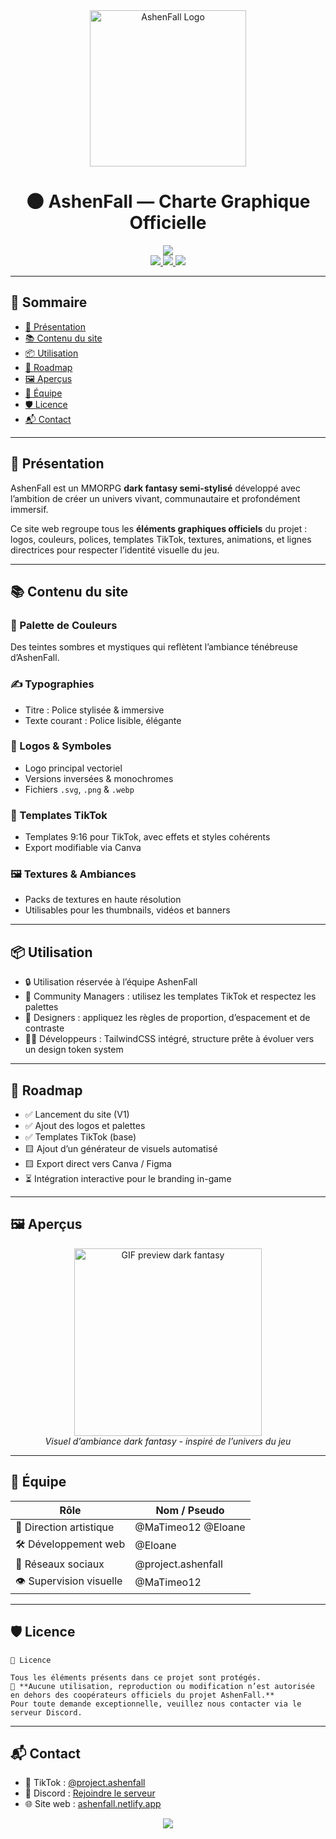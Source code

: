 <div align="center">

<img src="https://cdn.discordapp.com/attachments/1394875966924521562/1399402391920709794/image0.png?ex=6888de89&is=68878d09&hm=7e70debf9a69a322985cdf89cfee3e4afba49392d5a0b12239a37ef2a3873f74&" alt="AshenFall Logo" width="250"/>

</div>

<h1 align="center">
  🌑 AshenFall — Charte Graphique Officielle
</h1>

<div align="center">

<img src="https://readme-typing-svg.herokuapp.com?color=9A5CFF&size=22&center=true&vCenter=true&width=600&lines=Dark+Fantasy+MMORPG;Identité+visuelle+immersive;Templates+TikTok+officiels;Palette+et+logos+d'AshenFall" />

<br>

<a href="https://www.tiktok.com/@project.ashenfall">
  <img src="https://img.shields.io/badge/TikTok-@project.ashenfall-black?style=for-the-badge&logo=tiktok&logoColor=white" />
</a>
<a href="https://discord.gg/CTdmWQemqx">
  <img src="https://img.shields.io/badge/Discord-rejoindre-5865F2?style=for-the-badge&logo=discord&logoColor=white" />
</a>
<a href="https://ashenfall.netlify.app">
  <img src="https://img.shields.io/badge/Site-web-en-ligne-6A4BB8?style=for-the-badge&logo=netlify&logoColor=white" />
</a>

</div>

---

## 🧭 Sommaire

- [🎨 Présentation](#-présentation)
- [📚 Contenu du site](#-contenu-du-site)
- [📦 Utilisation](#-utilisation)
- [🧪 Roadmap](#-roadmap)
- [🖼️ Aperçus](#-aperçus)
- [👥 Équipe](#-équipe)
- [🛡️ Licence](#-licence)
- [📬 Contact](#-contact)

---

## 🎨 Présentation

AshenFall est un MMORPG **dark fantasy semi-stylisé** développé avec l’ambition de créer un univers vivant, communautaire et profondément immersif.

Ce site web regroupe tous les **éléments graphiques officiels** du projet : logos, couleurs, polices, templates TikTok, textures, animations, et lignes directrices pour respecter l’identité visuelle du jeu.

---

## 📚 Contenu du site

### 🎨 Palette de Couleurs
Des teintes sombres et mystiques qui reflètent l’ambiance ténébreuse d’AshenFall.

### ✍️ Typographies
- Titre : Police stylisée & immersive
- Texte courant : Police lisible, élégante

### 🔱 Logos & Symboles
- Logo principal vectoriel
- Versions inversées & monochromes
- Fichiers `.svg`, `.png` & `.webp`

### 🧩 Templates TikTok
- Templates 9:16 pour TikTok, avec effets et styles cohérents
- Export modifiable via Canva

### 🖼️ Textures & Ambiances
- Packs de textures en haute résolution
- Utilisables pour les thumbnails, vidéos et banners

---

## 📦 Utilisation

- 🔒 Utilisation réservée à l’équipe AshenFall
- 🎥 Community Managers : utilisez les templates TikTok et respectez les palettes
- 🎨 Designers : appliquez les règles de proportion, d’espacement et de contraste
- 🧑‍💻 Développeurs : TailwindCSS intégré, structure prête à évoluer vers un design token system

---

## 🧪 Roadmap

- ✅ Lancement du site (V1)
- ✅ Ajout des logos et palettes
- ✅ Templates TikTok (base)
- 🟨 Ajout d’un générateur de visuels automatisé
- 🟨 Export direct vers Canva / Figma
- ⏳ Intégration interactive pour le branding in-game

---

## 🖼️ Aperçus

<p align="center">
  <img src="https://media.giphy.com/media/l0MYt5jPR6QX5pnqM/giphy.gif" width="300" alt="GIF preview dark fantasy"/>
  <br />
  <i>Visuel d’ambiance dark fantasy - inspiré de l’univers du jeu</i>
</p>

---

## 👥 Équipe

| Rôle                     | Nom / Pseudo           |
|--------------------------|------------------------|
| 🎨 Direction artistique  | @MaTimeo12 @Eloane             |
| 🛠️ Développement web    | @Eloane        |
| 📱 Réseaux sociaux       | @project.ashenfall     |
| 👁️ Supervision visuelle | @MaTimeo12              |

---

## 🛡️ Licence

```text
📄 Licence

Tous les éléments présents dans ce projet sont protégés.  
🚫 **Aucune utilisation, reproduction ou modification n’est autorisée en dehors des coopérateurs officiels du projet AshenFall.**  
Pour toute demande exceptionnelle, veuillez nous contacter via le serveur Discord.

```

---

## 📬 Contact

- 🎵 TikTok : [@project.ashenfall](https://www.tiktok.com/@project.ashenfall)
- 💬 Discord : [Rejoindre le serveur](https://discord.gg/CTdmWQemqx)
- 🌐 Site web : [ashenfall.netlify.app](https://ashenfall.netlify.app)

<p align="center">
  <img src="https://capsule-render.vercel.app/api?type=waving&color=6A4BB8&height=150&section=footer"/>
</p>

